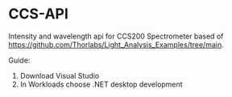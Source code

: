 # CCS-API
Intensity and wavelength api for CCS200 Spectrometer based of https://github.com/Thorlabs/Light_Analysis_Examples/tree/main.

Guide:
1. Download Visual Studio
2. In Workloads choose .NET desktop development

